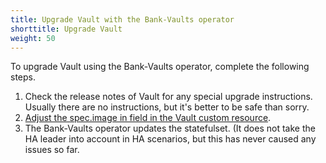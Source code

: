 ```yaml
---
title: Upgrade Vault with the Bank-Vaults operator
shorttitle: Upgrade Vault
weight: 50
---
```


To upgrade Vault using the Bank-Vaults operator, complete the following steps.

1. Check the release notes of Vault for any special upgrade instructions. Usually there are no instructions, but it's better to be safe than sorry.
1. [Adjust the spec.image in field in the Vault custom resource](https://github.com/banzaicloud/bank-vaults/blob/e83a577ddc5fc36f1756d17d8ff63a8ad02438f3/operator/deploy/cr.yaml#L7).
1. The Bank-Vaults operator updates the statefulset. (It does not take the HA leader into account in HA scenarios, but this has never caused any issues so far.
